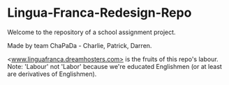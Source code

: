 # Lingua-Franca-Redesign-Repo
Welcome to the repository of a school assignment project.

Made by team ChaPaDa - Charlie, Patrick, Darren.

<www.linguafranca.dreamhosters.com> is the fruits of this repo's labour. Note: 'Labour' not 'Labor' because we're educated Englishmen (or at least are derivatives of Englishmen).
